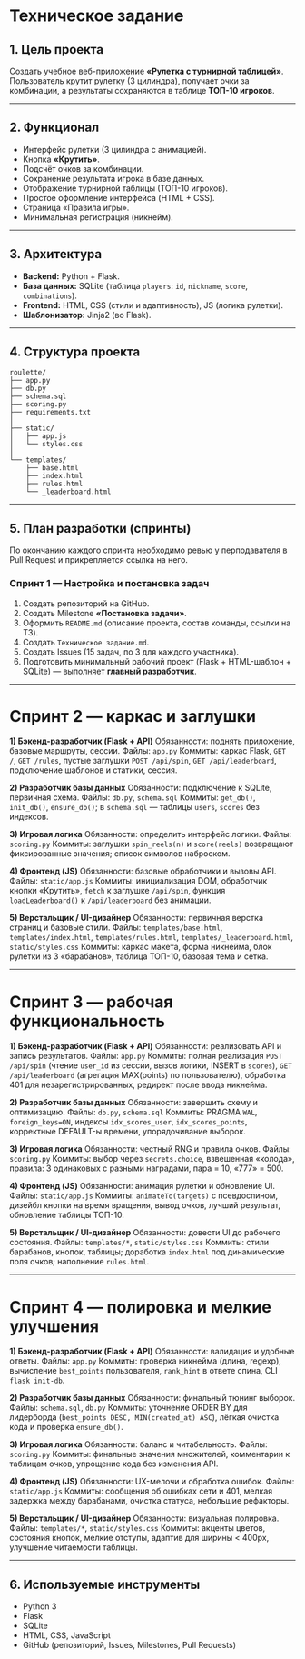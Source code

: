 # Техническое задание

## 1. Цель проекта
Создать учебное веб-приложение **«Рулетка с турнирной таблицей»**.  
Пользователь крутит рулетку (3 цилиндра), получает очки за комбинации, а результаты сохраняются в таблице **ТОП-10 игроков**.

---

## 2. Функционал
- Интерфейс рулетки (3 цилиндра с анимацией).  
- Кнопка **«Крутить»**.  
- Подсчёт очков за комбинации.  
- Сохранение результата игрока в базе данных.  
- Отображение турнирной таблицы (ТОП-10 игроков).  
- Простое оформление интерфейса (HTML + CSS).  
- Страница «Правила игры».  
- Минимальная регистрация (никнейм).  

---

## 3. Архитектура
- **Backend:** Python + Flask.  
- **База данных:** SQLite (таблица `players`: `id`, `nickname`, `score`, `combinations`).  
- **Frontend:** HTML, CSS (стили и адаптивность), JS (логика рулетки).  
- **Шаблонизатор:** Jinja2 (во Flask).  

---

## 4. Структура проекта
```
roulette/
├── app.py
├── db.py
├── schema.sql
├── scoring.py
├── requirements.txt
│
├── static/
│   ├── app.js
│   └── styles.css
│
└── templates/
    ├── base.html
    ├── index.html
    ├── rules.html
    └── _leaderboard.html
```

---

## 5. План разработки (спринты)

По окончанию каждого спринта необходимо ревью у перподавателя в Pull Request и прикрепляется ссылка на него.

### Спринт 1 — Настройка и постановка задач
1. Создать репозиторий на GitHub.  
2. Создать Milestone **«Постановка задачи»**.  
3. Оформить `README.md` (описание проекта, состав команды, ссылки на ТЗ).  
4. Создать `Техническое задание.md`.  
5. Создать Issues (15 задач, по 3 для каждого участника).  
6. Подготовить минимальный рабочий проект (Flask + HTML-шаблон + SQLite) — выполняет **главный разработчик**.  

---

# Спринт 2 — каркас и заглушки

**1) Бэкенд-разработчик (Flask + API)**
Обязанности: поднять приложение, базовые маршруты, сессии.
Файлы: `app.py`
Коммиты: каркас Flask, `GET /`, `GET /rules`, пустые заглушки `POST /api/spin`, `GET /api/leaderboard`, подключение шаблонов и статики, сессия.

**2) Разработчик базы данных**
Обязанности: подключение к SQLite, первичная схема.
Файлы: `db.py`, `schema.sql`
Коммиты: `get_db()`, `init_db()`, `ensure_db()`; в `schema.sql` — таблицы `users`, `scores` без индексов.

**3) Игровая логика**
Обязанности: определить интерфейс логики.
Файлы: `scoring.py`
Коммиты: заглушки `spin_reels(n)` и `score(reels)` возвращают фиксированные значения; список символов наброском.

**4) Фронтенд (JS)**
Обязанности: базовые обработчики и вызовы API.
Файлы: `static/app.js`
Коммиты: инициализация DOM, обработчик кнопки «Крутить», `fetch` к заглушке `/api/spin`, функция `loadLeaderboard()` к `/api/leaderboard` без анимации.

**5) Верстальщик / UI-дизайнер**
Обязанности: первичная верстка страниц и базовые стили.
Файлы: `templates/base.html`, `templates/index.html`, `templates/rules.html`, `templates/_leaderboard.html`, `static/styles.css`
Коммиты: каркас макета, форма никнейма, блок рулетки из 3 «барабанов», таблица ТОП-10, базовая тема и сетка.

---

# Спринт 3 — рабочая функциональность

**1) Бэкенд-разработчик (Flask + API)**
Обязанности: реализовать API и запись результатов.
Файлы: `app.py`
Коммиты: полная реализация `POST /api/spin` (чтение `user_id` из сессии, вызов логики, INSERT в `scores`), `GET /api/leaderboard` (агрегация MAX(points) по пользователю), обработка 401 для незарегистрированных, редирект после ввода никнейма.

**2) Разработчик базы данных**
Обязанности: завершить схему и оптимизацию.
Файлы: `db.py`, `schema.sql`
Коммиты: PRAGMA `WAL`, `foreign_keys=ON`, индексы `idx_scores_user`, `idx_scores_points`, корректные DEFAULT-ы времени, упорядочивание выборок.

**3) Игровая логика**
Обязанности: честный RNG и правила очков.
Файлы: `scoring.py`
Коммиты: выбор через `secrets.choice`, взвешенная «колода», правила: 3 одинаковых с разными наградами, пара = 10, «777» = 500.

**4) Фронтенд (JS)**
Обязанности: анимация рулетки и обновление UI.
Файлы: `static/app.js`
Коммиты: `animateTo(targets)` с псевдоспином, дизейбл кнопки на время вращения, вывод очков, лучший результат, обновление таблицы ТОП-10.

**5) Верстальщик / UI-дизайнер**
Обязанности: довести UI до рабочего состояния.
Файлы: `templates/*`, `static/styles.css`
Коммиты: стили барабанов, кнопок, таблицы; доработка `index.html` под динамические поля очков; наполнение `rules.html`.

---

# Спринт 4 — полировка и мелкие улучшения

**1) Бэкенд-разработчик (Flask + API)**
Обязанности: валидация и удобные ответы.
Файлы: `app.py`
Коммиты: проверка никнейма (длина, regexp), вычисление `best_points` пользователя, `rank_hint` в ответе спина, CLI `flask init-db`.

**2) Разработчик базы данных**
Обязанности: финальный тюнинг выборок.
Файлы: `schema.sql`, `db.py`
Коммиты: уточнение ORDER BY для лидерборда (`best_points DESC, MIN(created_at) ASC`), лёгкая очистка кода и проверка `ensure_db()`.

**3) Игровая логика**
Обязанности: баланс и читабельность.
Файлы: `scoring.py`
Коммиты: финальные значения множителей, комментарии к таблицам очков, упрощение кода без изменения API.

**4) Фронтенд (JS)**
Обязанности: UX-мелочи и обработка ошибок.
Файлы: `static/app.js`
Коммиты: сообщения об ошибках сети и 401, мелкая задержка между барабанами, очистка статуса, небольшие рефакторы.

**5) Верстальщик / UI-дизайнер**
Обязанности: визуальная полировка.
Файлы: `templates/*`, `static/styles.css`
Коммиты: акценты цветов, состояния кнопок, мелкие отступы, адаптив для ширины < 400px, улучшение читаемости таблицы.
 

---

## 6. Используемые инструменты
- Python 3  
- Flask  
- SQLite  
- HTML, CSS, JavaScript  
- GitHub (репозиторий, Issues, Milestones, Pull Requests)
